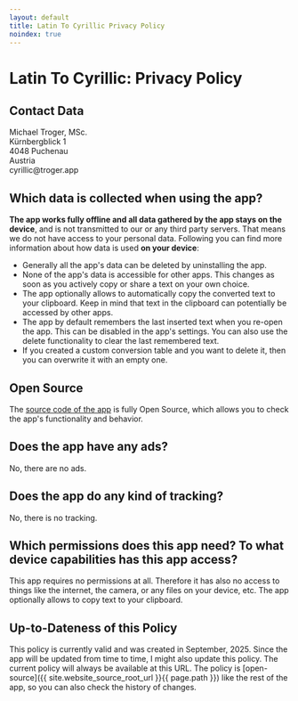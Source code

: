 ```yaml
---
layout: default
title: Latin To Cyrillic Privacy Policy
noindex: true
---
```

# Latin To Cyrillic: Privacy Policy

## Contact Data
Michael Troger, MSc.  
Kürnbergblick 1   
4048 Puchenau  
Austria  
&#x63;&#x79;&#x72;&#x69;&#x6C;&#x6C;&#x69;&#x63;&#x40;&#x74;&#x72;&#x6F;&#x67;&#x65;&#x72;&#x2E;&#x61;&#x70;&#x70;

## Which data is collected when using the app?
**The app works fully offline and all data gathered by the app stays on the device**, and is not transmitted to our or any third party servers.
That means we do not have access to your personal data.
Following you can find more information about how data is used **on your device**:
* Generally all the app's data can be deleted by uninstalling the app.
* None of the app's data is accessible for other apps. This changes as soon as you actively copy or share a text on your own choice.
* The app optionally allows to automatically copy the converted text to your clipboard. Keep in mind that text in the clipboard can potentially be accessed by other apps.
* The app by default remembers the last inserted text when you re-open the app. This can be disabled in the app's settings. You can also use the delete functionality to clear the last remembered text.
* If you created a custom conversion table and you want to delete it, then you can overwrite it with an empty one.
  
## Open Source
The [source code of the app](https://github.com/michaeltroger/latintocyrillic-android) is fully Open Source, which allows you to check the app's functionality and behavior.

## Does the app have any ads?
No, there are no ads.

## Does the app do any kind of tracking?
No, there is no tracking.
  
## Which permissions does this app need? To what device capabilities has this app access?
This app requires no permissions at all.
Therefore it has also no access to things like the internet, the camera, or any files on your device, etc.
The app optionally allows to copy text to your clipboard.

## Up-to-Dateness of this Policy
This policy is currently valid and was created in September, 2025. Since the app will be updated from time to time, I might also update this policy.
The current policy will always be available at this URL. The policy is [open-source]({{ site.website_source_root_url }}{{ page.path }}) like the rest of the app, so you can also check the history of changes.
